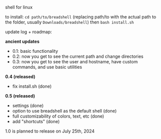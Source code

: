 shell for linux

to install:
`cd path/to/breadshell` (replacing path/to with the actual path to the folder, usually `Downloads/breadshell`)
then `bash install.sh`

update log + roadmap:

**ancient updates**

- 0.1: basic functionality
- 0.2: now you get to see the current path and change directories
- 0.3: now you get to see the user and hostname, have custom commands, and use basic utilities

**0.4 (released)**

- fix install.sh (done)

**0.5 (released)**

- settings (done)
- option to use breadshell as the default shell (done)
- full customizability of colors, text, etc (done)
- add "shortcuts" (done)

1.0 is planned to release on July 25th, 2024
